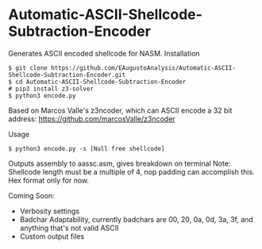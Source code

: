 # Automatic-ASCII-Shellcode-Subtraction-Encoder
Generates ASCII encoded shellcode for NASM.
Installation
```
$ git clone https://github.com/EAugustoAnalysis/Automatic-ASCII-Shellcode-Subtraction-Encoder.git
$ cd Automatic-ASCII-Shellcode-Subtraction-Encoder
# pip3 install z3-solver
$ python3 encode.py
```
Based on Marcos Valle's z3ncoder, which can ASCII encode a 32 bit address:
https://github.com/marcosValle/z3ncoder

Usage
```
$ python3 encode.py -s [Null free shellcode]
```
Outputs assembly to aassc.asm, gives breakdown on terminal
Note: Shellcode length must be a multiple of 4, nop padding can accomplish this. Hex format only for now.

Coming Soon:
- Verbosity settings
- Badchar Adaptability, currently badchars are 00, 20, 0a, 0d, 3a, 3f, and anything that's not valid ASCII
- Custom output files
